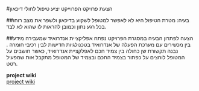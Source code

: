 #הצעת פרויקט
הפרוייקט יציע טיפול לחולי דיכאון

##בעיה: 
מטרת הטיפול היא לא לאפשר למטופל לשקוע בדיכאון ולשפר את מצב רוחו בכל רגע נתון וכמובן להראות לו שהוא לא לבד.

##הצעה לפתרון הבעיה 
במסגרת הפרויקט נפתח אפליקציית אנדרואיד שמעבירה מידע בין מכשירים עם מערכת הפעלה של אנדרואיד בטכנולגיות חדישות לבין רכיבי חומרה  .
נבנה תקשורת שן כחולה בין צמיד חכם לאפלקציית אנדרואיד, כאשר חושבים על המטופל לוחצים על כפתור בצמיד החכם ובצמיד של המטופל מתקבל אות שמפעיל רטט.

<b>project wiki</b><br>
[project wiki](https://github.com/tamarel/wikiCook/wiki)








